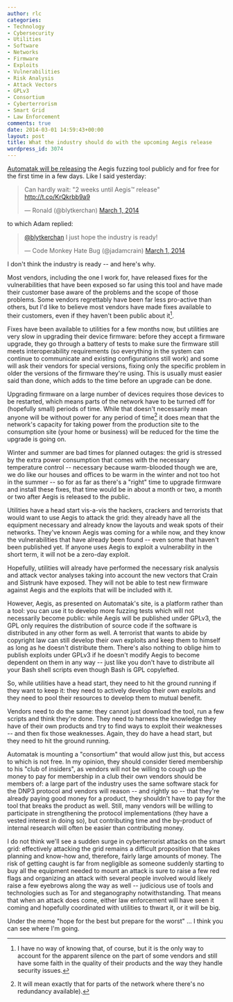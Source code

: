 ```yaml
---
author: rlc
categories:
- Technology
- Cybersecurity
- Utilities
- Software
- Networks
- Firmware
- Exploits
- Vulnerabilities
- Risk Analysis
- Attack Vectors
- GPLv3
- Consortium
- Cyberterrorism
- Smart Grid
- Law Enforcement
comments: true
date: 2014-03-01 14:59:43+00:00
layout: post
title: What the industry should do with the upcoming Aegis release
wordpress_id: 3074
---
```


[Automatak will be releasing](https://web.archive.org/web/20150308032035/http://automatak.net/wordpress/?p=482) the Aegis fuzzing tool publicly and for free for the first time in a few days. Like I said yesterday:

<blockquote class="twitter-tweet" data-lang="en"><p lang="en" dir="ltr">Can hardly wait:  &quot;2 weeks until Aegis™ release&quot; <a href="http://t.co/KrQkrbb9a9">http://t.co/KrQkrbb9a9</a></p>&mdash; Ronald (@blytkerchan) <a href="https://twitter.com/blytkerchan/status/439582028259147777?ref_src=twsrc%5Etfw">March 1, 2014</a></blockquote>
<script async src="https://platform.twitter.com/widgets.js" charset="utf-8"></script>

to which Adam replied:

<blockquote class="twitter-tweet" data-conversation="none" data-lang="en"><p lang="en" dir="ltr"><a href="https://twitter.com/blytkerchan?ref_src=twsrc%5Etfw">@blytkerchan</a> I just hope the industry is ready!</p>&mdash; Code Monkey Hate Bug (@jadamcrain) <a href="https://twitter.com/jadamcrain/status/439774683827679233?ref_src=twsrc%5Etfw">March 1, 2014</a></blockquote>
<script async src="https://platform.twitter.com/widgets.js" charset="utf-8"></script>

I don't think the industry is ready -- and here's why.

<!--more-->

Most vendors, including the one I work for, have released fixes for the vulnerabilities that have been exposed so far using this tool and have made their customer base aware of the problems and the scope of those problems. Some vendors regrettably have been far less pro-active than others, but I'd like to believe most vendors have made fixes available to their customers, even if they haven't been public about it[^1].

[^1]: I have no way of knowing that, of course, but it is the only way to account for the apparent silence on the part of some vendors and still have some faith in the quality of their products and the way they handle security issues.

Fixes have been available to utilities for a few months now, but utilities are very slow in upgrading their device firmware: before they accept a firmware upgrade, they go through a battery of tests to make sure the firmware still meets interoperability requirements (so everything in the system can continue to communicate and existing configurations still work) and some will ask their vendors for special versions, fixing only the specific problem in older the versions of the firmware they're using. This is usually must easier said than done, which adds to the time before an upgrade can be done.

Upgrading firmware on a large number of devices requires those devices to be restarted, which means parts of the network have to be turned off for (hopefully small) periods of time. While that doesn't necessarily mean anyone will be without power for any period of time[^2] it does mean that the network's capacity for taking power from the production site to the consumption site (your home or business) will be reduced for the time the upgrade is going on.

[^2]: It will mean exactly that for parts of the network where there's no redundancy available).

Winter and summer are bad times for planned outages: the grid is stressed by the extra power consumption that comes with the necessary temperature control -- necessary because warm-blooded though we are, we do like our houses and offices to be warm in the winter and not too hot in the summer -- so for as far as there's a "right" time to upgrade firmware and install these fixes, that time would be in about a month or two, a month or two after Aegis is released to the public.

Utilities have a head start vis-a-vis the hackers, crackers and terrorists that would want to use Aegis to attack the grid: they already have all the equipment necessary and already know the layouts and weak spots of their networks. They've known Aegis was coming for a while now, and they know the vulnerabilities that have already been found -- even some that haven't been published yet. If anyone uses Aegis to exploit a vulnerability in the short term, it will not be a zero-day exploit.

Hopefully, utilities will already have performed the necessary risk analysis and attack vector analyses taking into account the new vectors that Crain and Sistrunk have exposed. They will not be able to test new firmware against Aegis and the exploits that will be included with it.

However, Aegis, as presented on Automatak's site, is a platform rather than a tool: you can use it to develop more fuzzing tests which will not necessarily become public: while Aegis will be published under GPLv3, the GPL only requires the distribution of source code if the software is distributed in any other form as well. A terrorist that wants to abide by copyright law can still develop their own exploits and keep them to himself as long as he doesn't distribute them. There's also nothing to oblige him to publish exploits under GPLv3 if he doesn't modify Aegis to become dependent on them in any way -- just like you don't have to distribute all your Bash shell scripts even though Bash is GPL copylefted.

So, while utilities have a head start, they need to hit the ground running if they want to keep it: they need to actively develop their own exploits and they need to pool their resources to develop them to mutual benefit.

Vendors need to do the same: they cannot just download the tool, run a few scripts and think they're done. They need to harness the knowledge they have of their own products and try to find ways to exploit their weaknesses -- and then fix those weaknesses. Again, they do have a head start, but they need to hit the ground running.

Automatak is mounting a "consortium" that would allow just this, but access to which is not free. In my opinion, they should consider tiered membership to his "club of insiders", as vendors will not be willing to cough up the money to pay for membership in a club their own vendors should be members of: a large part of the industry uses the same software stack for the DNP3 protocol and vendors will reason -- and rightly so -- that they're already paying good money for a product, they shouldn't have to pay for the tool that breaks the product as well. Still, many vendors will be willing to participate in strengthening the protocol implementations (they have a vested interest in doing so), but contributing time and the by-product of internal research will often be easier than contributing money.

I do not think we'll see a sudden surge in cyberterrorist attacks on the smart grid: effectively attacking the grid remains a difficult proposition that takes planning and know-how and, therefore, fairly large amounts of money. The risk of getting caught is far from negligible as someone suddenly starting to buy all the equipment needed to mount an attack is sure to raise a few red flags and organizing an attack with several people involved would likely raise a few eyebrows along the way as well -- judicious use of tools and technologies such as Tor and steganography notwithstanding. That means that when an attack does come, either law enforcement will have seen it coming and hopefully coordinated with utilities to thwart it, or it will be big.

Under the meme "hope for the best but prepare for the worst" ... I think you can see where I'm going.